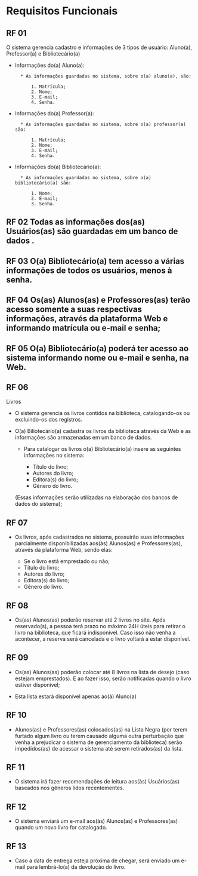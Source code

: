 # Requisitos Funcionais

## RF 01

O sistema gerencia cadastro e informações de 3 tipos de usuário: Aluno(a), Professor(a) e Bibliotecário(a)

+ Informações do(a) Aluno(a):

		* As informações guardadas no sistema, sobre o(a) aluno(a), são:

			1. Matrícula;
			2. Nome;     
			3. E-mail;
			4. Senha.

+ Informações do(a) Professor(a):

		* As informações guardadas no sistema, sobre o(a) professor(a) são:

			1. Matrícula;
			2. Nome;
			3. E-mail;
			4. Senha.

+ Informações do(a) Bibliotecário(a):

		* As informações guardadas no sistema, sobre o(a) bibliotecário(a) são:

			1. Nome;
			2. E-mail;
			3. Senha.


## RF 02 Todas as informações dos(as) Usuários(as) são guardadas em um banco de dados  .
## RF 03 O(a) Bibliotecário(a) tem acesso a várias informações de todos os usuários, menos à senha.
## RF 04 Os(as) Alunos(as) e Professores(as) terão acesso somente a suas respectivas informações, através da plataforma Web e informando matrícula ou e-mail e senha;
## RF 05 O(a) Bibliotecário(a) poderá ter acesso ao sistema informando nome ou e-mail e senha, na Web.

## RF 06

Livros

- O sistema gerencia os livros contidos na biblioteca, catalogando-os ou excluindo-os dos registros.

+ O(a) Biliotecário(a) cadastra os livros da biblioteca através da Web e as informações são armazenadas em um banco de dados.

  + Para catalogar os livros o(a) Bibliotecário(a) insere as seguintes informações no sistema:  

	+ Título do livro;
	+ Autores do livro;
	+ Editora(s) do livro;
	+ Gênero do livro.

  (Essas informações serão utilizadas na elaboração dos bancos de dados do sistema);

## RF 07

- Os livros, após cadastrados no sistema, possuirão suas informações parcialmente disponibilizadas aos(às) Alunos(as) e Professores(as), através da plataforma Web, sendo elas:

	+ Se o livro está emprestado ou não;
	+ Título do livro;
	+ Autores do livro;
	+ Editora(s) do livro;
	+ Gênero do livro.

## RF 08

- Os(as) Alunos(as) poderão reservar até 2 livros no site. Após reservado(s), a pessoa terá prazo no máximo 24H úteis para retirar o livro na biblioteca, que ficará indisponível. Caso isso não venha a acontecer, a reserva será cancelada e o livro voltará a estar disponível.

## RF 09

- Os(as) Alunos(as) poderão colocar até 8 livros na lista de desejo (caso estejam emprestados). E ao fazer isso, serão notificadas quando o livro estiver disponível;

* Esta lista estará disponível apenas ao(à) Aluno(a)

## RF 10

- Alunos(as) e Professores(as) colocados(as) na Lista Negra (por terem furtado algum livro ou terem causado alguma outra perturbação que venha a prejudicar o sistema de gerenciamento da biblioteca) serão impedidos(as) de acessar o sistema até serem retirados(as) da lista.

## RF 11

- O sistema irá fazer recomendações de leitura aos(às) Usuários(as) baseados nos gêneros lidos recentementes.

## RF 12

- O sistema enviará um e-mail aos(às) Alunos(as) e Professores(as) quando um novo livro for catalogado.

## RF 13

- Caso a data de entrega esteja próxima de chegar, será enviado um e-mail para lembrá-lo(a) da devolução do livro.
